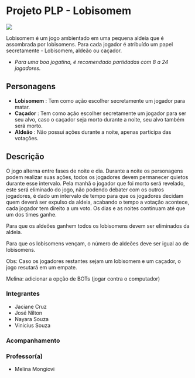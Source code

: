 # Projeto PLP - Lobisomem

![](http://www.auplod.com/u/laopudba40e.png)

Lobisomem é um jogo ambientado em uma pequena aldeia que é assombrada por lobisomens. Para cada jogador é atribuído um papel secretamente - Lobisomem, aldeão ou caçador. 

- *Para uma boa jogatina, é recomendado partidadas com 8 a 24 jogadores.*

## Personagens
- **Lobisomem** : Tem como ação escolher secretamente um jogador para matar.
- **Caçador** : Tem como ação escolher secretamente um jogador para ser seu alvo, caso o caçador seja morto durante a noite, seu alvo também será morto.
- **Aldeão** : Não possui ações durante a noite, apenas participa das votações.

## Descrição
  O jogo alterna entre fases de noite e dia. Durante a noite os personagens podem realizar suas ações, todos os jogadores devem permanecer quietos durante esse intervalo.
  Pela manhã o jogador que foi morto será revelado, este será eliminado do jogo, não podendo debater com os outros jogadores, é dado um
  intervalo de tempo para que os jogadores decidam quem deverá ser expulso da aldeia, acabando o tempo a votação acontece, cada jogador tem direito a
  um voto. Os dias e as noites continuam até que um dos times ganhe.
  
  Para que os aldeões ganhem todos os lobisomens devem ser eliminados da aldeia.
  
  Para que os lobisomens vençam, o número de aldeões deve ser igual ao de lobisomens.
  
  Obs: Caso os jogadores restantes sejam um lobisomem e um caçador, o jogo resutará em um empate.
  
  Melina: adicionar a opção de BOTs (jogar contra o computador)
  
  ### Integrantes
  - Jaciane Cruz
  - José Nilton
  - Nayara Souza
  - Vinicius Souza

### Acompanhamento
### Professor(a)
- Melina Mongiovi
